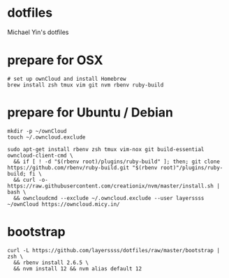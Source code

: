 # dotfiles
Michael Yin's dotfiles

# prepare for OSX

```
# set up ownCloud and install Homebrew
brew install zsh tmux vim git nvm rbenv ruby-build
```

# prepare for Ubuntu / Debian

```
mkdir -p ~/ownCloud
touch ~/.owncloud.exclude
```

```
sudo apt-get install rbenv zsh tmux vim-nox git build-essential owncloud-client-cmd \
  && if [ ! -d "$(rbenv root)/plugins/ruby-build" ]; then; git clone https://github.com/rbenv/ruby-build.git "$(rbenv root)"/plugins/ruby-build; fi \
  && curl -o- https://raw.githubusercontent.com/creationix/nvm/master/install.sh | bash \
  && owncloudcmd --exclude ~/.owncloud.exclude --user layerssss ~/ownCloud https://owncloud.micy.in/
```

# bootstrap

```
curl -L https://github.com/layerssss/dotfiles/raw/master/bootstrap | zsh \
  && rbenv install 2.6.5 \
  && nvm install 12 && nvm alias default 12
```
